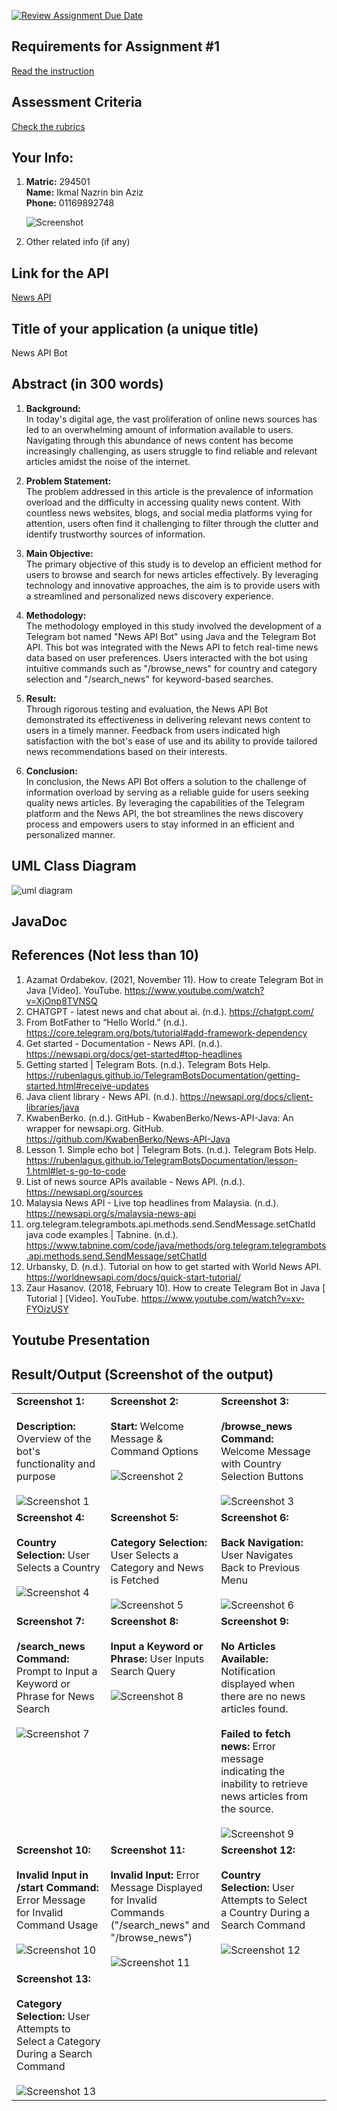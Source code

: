 [![Review Assignment Due Date](https://classroom.github.com/assets/deadline-readme-button-24ddc0f5d75046c5622901739e7c5dd533143b0c8e959d652212380cedb1ea36.svg)](https://classroom.github.com/a/xSCmSdbu)
## Requirements for Assignment #1
[Read the instruction](https://github.com/STIW3054-A232/class-activity-stiw3054/blob/main/Assignment-1.md)

## Assessment Criteria
[Check the rubrics](https://github.com/STIW3054-A232/class-activity-stiw3054/blob/main/Rubrics-Assignment-1.md)

## Your Info:
1. **Matric:** 294501  
   **Name:** Ikmal Nazrin bin Aziz  
   **Phone:** 01169892748

   ![Screenshot](https://github.com/STIW3054-A232/assignment-1-IkmalNazrin/assets/165546444/c80ff9ff-4185-4484-9520-3423e68db0a2)

3. Other related info (if any)

## Link for the API
[News API](https://newsapi.org/)

## Title of your application (a unique title)
News API Bot

## Abstract (in 300 words)
1. **Background:**  
   In today's digital age, the vast proliferation of online news sources has led to an overwhelming amount of information available to users. Navigating through this abundance of news content has become increasingly challenging, as users struggle to find reliable and relevant articles amidst the noise of the internet.

2. **Problem Statement:**  
   The problem addressed in this article is the prevalence of information overload and the difficulty in accessing quality news content. With countless news websites, blogs, and social media platforms vying for attention, users often find it challenging to filter through the clutter and identify trustworthy sources of information.

3. **Main Objective:**  
   The primary objective of this study is to develop an efficient method for users to browse and search for news articles effectively. By leveraging technology and innovative approaches, the aim is to provide users with a streamlined and personalized news discovery experience.

4. **Methodology:**  
   The methodology employed in this study involved the development of a Telegram bot named "News API Bot" using Java and the Telegram Bot API. This bot was integrated with the News API to fetch real-time news data based on user preferences. Users interacted with the bot using intuitive commands such as "/browse_news" for country and category selection and "/search_news" for keyword-based searches.

5. **Result:**  
   Through rigorous testing and evaluation, the News API Bot demonstrated its effectiveness in delivering relevant news content to users in a timely manner. Feedback from users indicated high satisfaction with the bot's ease of use and its ability to provide tailored news recommendations based on their interests.

6. **Conclusion:**  
   In conclusion, the News API Bot offers a solution to the challenge of information overload by serving as a reliable guide for users seeking quality news articles. By leveraging the capabilities of the Telegram platform and the News API, the bot streamlines the news discovery process and empowers users to stay informed in an efficient and personalized manner.

## UML Class Diagram
![uml diagram](https://github.com/STIW3054-A232/assignment-1-IkmalNazrin/assets/165546444/a90a3d96-cf64-4938-a76b-08eb62e98444)

## JavaDoc
## References (Not less than 10)
1. Azamat Ordabekov. (2021, November 11). How to create Telegram Bot in Java [Video]. YouTube. https://www.youtube.com/watch?v=XjOnp8TVNSQ
2. CHATGPT - latest news and chat about ai. (n.d.). https://chatgpt.com/
3. From BotFather to “Hello World.” (n.d.). https://core.telegram.org/bots/tutorial#add-framework-dependency
4. Get started - Documentation - News API. (n.d.). https://newsapi.org/docs/get-started#top-headlines
5. Getting started | Telegram Bots. (n.d.). Telegram Bots Help. https://rubenlagus.github.io/TelegramBotsDocumentation/getting-started.html#receive-updates
6. Java client library - News API. (n.d.). https://newsapi.org/docs/client-libraries/java
7. KwabenBerko. (n.d.). GitHub - KwabenBerko/News-API-Java: An wrapper for newsapi.org. GitHub. https://github.com/KwabenBerko/News-API-Java
8. Lesson 1. Simple echo bot | Telegram Bots. (n.d.). Telegram Bots Help. https://rubenlagus.github.io/TelegramBotsDocumentation/lesson-1.html#let-s-go-to-code
9. List of news source APIs available - News API. (n.d.). https://newsapi.org/sources
10. Malaysia News API - Live top headlines from Malaysia. (n.d.). https://newsapi.org/s/malaysia-news-api
11. org.telegram.telegrambots.api.methods.send.SendMessage.setChatId java code examples | Tabnine. (n.d.). https://www.tabnine.com/code/java/methods/org.telegram.telegrambots.api.methods.send.SendMessage/setChatId
12. Urbansky, D. (n.d.). Tutorial on how to get started with World News API. https://worldnewsapi.com/docs/quick-start-tutorial/
13. Zaur Hasanov. (2018, February 10). How to create Telegram Bot in Java [ Tutorial ] [Video]. YouTube. https://www.youtube.com/watch?v=xv-FYOizUSY
## Youtube Presentation
## Result/Output (Screenshot of the output)

<table>
  <tr>
    <td valign="top"><b>Screenshot 1:</b><br><br><b>Description:</b> Overview of the bot's functionality and purpose<br><br><img src="src%2Fmain%2Fresources%2FScreenshot%201.jpg" alt="Screenshot 1"></td>
    <td valign="top"><b>Screenshot 2:</b><br><br><b>Start:</b> Welcome Message & Command Options<br><br><img src="src%2Fmain%2Fresources%2FScreenshot%202.jpg" alt="Screenshot 2"></td>
    <td valign="top"><b>Screenshot 3:</b><br><br><b>/browse_news Command:</b> Welcome Message with Country Selection Buttons<br><br><img src="src%2Fmain%2Fresources%2FScreenshot%203.jpg" alt="Screenshot 3"></td>
    <td></td>
  </tr>
  <tr>
    <td valign="top"><b>Screenshot 4:</b><br><br><b>Country Selection:</b> User Selects a Country<br><br><img src="src%2Fmain%2Fresources%2FScreenshot%204.jpg" alt="Screenshot 4"></td>
    <td valign="top"><b>Screenshot 5:</b><br><br><b>Category Selection:</b> User Selects a Category and News is Fetched<br><br><img src="src%2Fmain%2Fresources%2FScreenshot%205.jpg" alt="Screenshot 5"></td>
    <td valign="top"><b>Screenshot 6:</b><br><br><b>Back Navigation:</b> User Navigates Back to Previous Menu<br><br><img src="src%2Fmain%2Fresources%2FScreenshot%206.jpg" alt="Screenshot 6"></td>
    <td></td>
  </tr>
  <tr>
    <td valign="top"><b>Screenshot 7:</b><br><br><b>/search_news Command:</b> Prompt to Input a Keyword or Phrase for News Search<br><br><img src="src%2Fmain%2Fresources%2FScreenshot%207.jpg" alt="Screenshot 7"></td>
    <td valign="top"><b>Screenshot 8:</b><br><br><b>Input a Keyword or Phrase:</b> User Inputs Search Query<br><br><img src="src%2Fmain%2Fresources%2FScreenshot%208.jpg" alt="Screenshot 8"></td>
    <td valign="top"><b>Screenshot 9:</b><br><br><b>No Articles Available:</b> Notification displayed when there are no news articles found.<br><br><b>Failed to fetch news:</b> Error message indicating the inability to retrieve news articles from the source.<br><br><img src="src%2Fmain%2Fresources%2FScreenshot%209.jpg" alt="Screenshot 9"></td>
    <td></td>
  </tr>
  <tr>
    <td valign="top"><b>Screenshot 10:</b><br><br><b>Invalid Input in /start Command:</b> Error Message for Invalid Command Usage<br><br><img src="src%2Fmain%2Fresources%2FScreenshot%2010.jpg" alt="Screenshot 10"></td>
    <td valign="top"><b>Screenshot 11:</b><br><br><b>Invalid Input:</b> Error Message Displayed for Invalid Commands ("/search_news" and "/browse_news")<br><br><img src="src%2Fmain%2Fresources%2FScreenshot%2011.jpg" alt="Screenshot 11"></td>
    <td valign="top"><b>Screenshot 12:</b><br><br><b>Country Selection:</b> User Attempts to Select a Country During a Search Command<br><br><img src="src%2Fmain%2Fresources%2FScreenshot%2012.jpg" alt="Screenshot 12"></td>
    <td></td>
  </tr>
  <tr>
    <td valign="top"><b>Screenshot 13:</b><br><br><b>Category Selection:</b> User Attempts to Select a Category During a Search Command<br><br><img src="src%2Fmain%2Fresources%2FScreenshot%2013.jpg" alt="Screenshot 13"></td>
    <td></td>
    <td></td>
    <td></td>
  </tr>
</table>